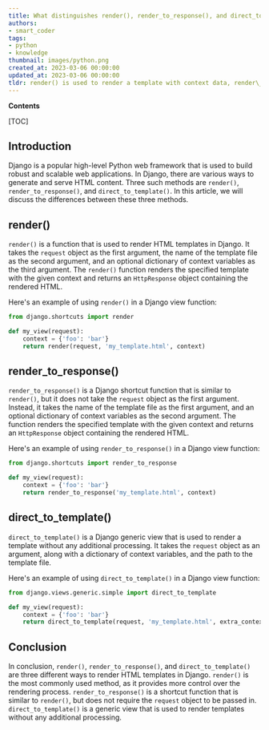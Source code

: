 ```yaml
---
title: What distinguishes render(), render_to_response(), and direct_to_template() in django?
authors:
- smart_coder
tags:
- python
- knowledge
thumbnail: images/python.png
created_at: 2023-03-06 00:00:00
updated_at: 2023-03-06 00:00:00
tldr: render() is used to render a template with context data, render\_to\_response() is used to render a template with context data and an HTTP response object, and direct\_to\_template() is used to quickly render a template with no extra data or processing.
---
```


**Contents**

[TOC]

## Introduction

Django is a popular high-level Python web framework that is used to build robust and scalable web applications. In Django, there are various ways to generate and serve HTML content. Three such methods are `render()`, `render_to_response()`, and `direct_to_template()`. In this article, we will discuss the differences between these three methods.

## render()

`render()` is a function that is used to render HTML templates in Django. It takes the `request` object as the first argument, the name of the template file as the second argument, and an optional dictionary of context variables as the third argument. The `render()` function renders the specified template with the given context and returns an `HttpResponse` object containing the rendered HTML.

Here's an example of using `render()` in a Django view function:

```python
from django.shortcuts import render

def my_view(request):
    context = {'foo': 'bar'}
    return render(request, 'my_template.html', context)
```

## render_to_response()

`render_to_response()` is a Django shortcut function that is similar to `render()`, but it does not take the `request` object as the first argument. Instead, it takes the name of the template file as the first argument, and an optional dictionary of context variables as the second argument. The function renders the specified template with the given context and returns an `HttpResponse` object containing the rendered HTML.

Here's an example of using `render_to_response()` in a Django view function:

```python
from django.shortcuts import render_to_response

def my_view(request):
    context = {'foo': 'bar'}
    return render_to_response('my_template.html', context)
```

## direct_to_template()

`direct_to_template()` is a Django generic view that is used to render a template without any additional processing. It takes the `request` object as an argument, along with a dictionary of context variables, and the path to the template file.

Here's an example of using `direct_to_template()` in a Django view function:

```python
from django.views.generic.simple import direct_to_template

def my_view(request):
    context = {'foo': 'bar'}
    return direct_to_template(request, 'my_template.html', extra_context=context)
```

## Conclusion

In conclusion, `render()`, `render_to_response()`, and `direct_to_template()` are three different ways to render HTML templates in Django. `render()` is the most commonly used method, as it provides more control over the rendering process. `render_to_response()` is a shortcut function that is similar to `render()`, but does not require the `request` object to be passed in. `direct_to_template()` is a generic view that is used to render templates without any additional processing.
